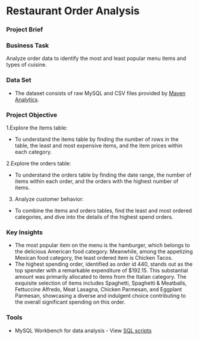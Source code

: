 # Restaurant Order Analysis

### Project Brief

### Business Task
Analyze order data to identify the most and least popular menu items and types of cuisine.

### Data Set
- The dataset consists of raw MySQL and CSV files provided by [Maven Analytics](https://mavenanalytics.io/data-playground?pageSize=10).

### Project Objective
1.Explore the items table:
  - To understand the items table by finding the number of rows in the table, the least and most expensive items, and the item prices within each category.

2.Explore the orders table:
  - To understand the orders table by finding the date range, the number of items within each order, and the orders with the highest number of items.
3. Analyze customer behavior:
  - To combine the items and orders tables, find the least and most ordered categories, and dive into the details of the highest spend orders.

### Key Insights
- The most popular item on the menu is the hamburger, which belongs to the delicious American food category. Meanwhile, among the appetizing Mexican food category, the least ordered item is Chicken Tacos.
- The highest spending order, identified as order id 440, stands out as the top spender with a remarkable expenditure of $192.15. This substantial amount was primarily allocated to items from the Italian category. The exquisite selection of items includes Spaghetti, Spaghetti & Meatballs, Fettuccine Alfredo, Meat Lasagna, Chicken Parmesan, and Eggplant Parmesan, showcasing a diverse and indulgent choice contributing to the overall significant spending on this order.

### Tools
- MySQL Workbench for data analysis - View [SQL scripts](https://github.com/farahkhairudin/sql-projects/blob/main/restaurant_order.sql)
